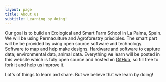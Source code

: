 ```yaml
---
layout: page
title: About us
subtitle: Learning by doing!
---
```


Our goal is to build an Ecological and Smart Farm School in La Palma, Spain.
We will be using Permaculture and Agroforestry principles. 
The smart part will be be provided by using open source software and technology.
Software to map and help make designs.
Hardware and software to capture data; environmental data, animal data.
Everything we learn will be posted in this website which is fully open source and hosted on [GitHub](https://github.com), so fill free to fork it and help us improve it.

Lot's of things to learn and share. But we believe that we learn by doing!
